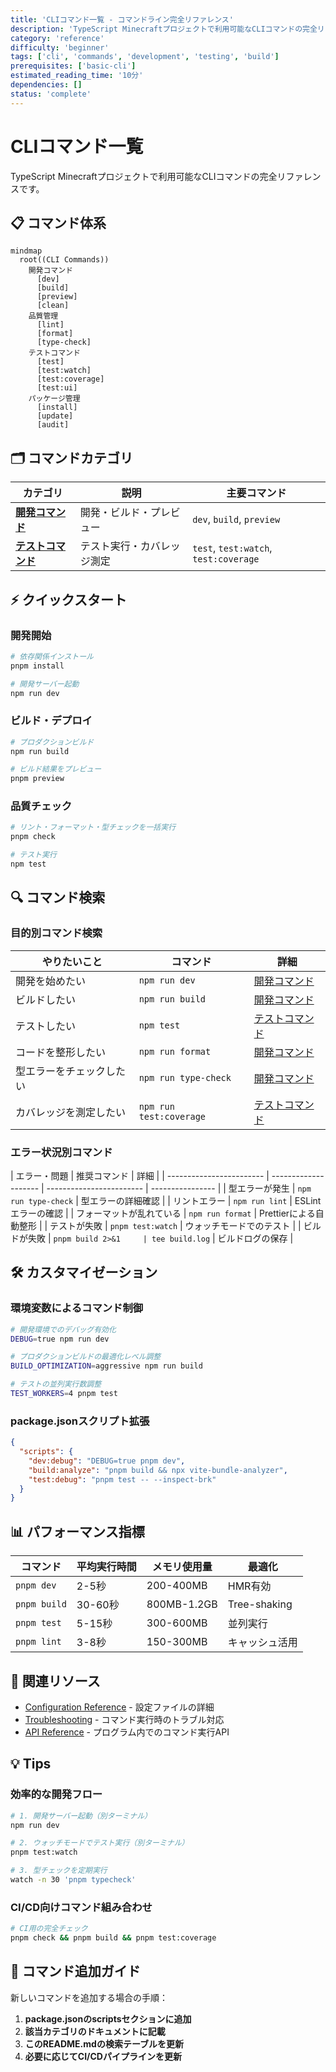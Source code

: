 ```yaml
---
title: 'CLIコマンド一覧 - コマンドライン完全リファレンス'
description: 'TypeScript Minecraftプロジェクトで利用可能なCLIコマンドの完全リファレンス。開発、テスト、ビルド、デプロイ関連コマンド。'
category: 'reference'
difficulty: 'beginner'
tags: ['cli', 'commands', 'development', 'testing', 'build']
prerequisites: ['basic-cli']
estimated_reading_time: '10分'
dependencies: []
status: 'complete'
---
```


# CLIコマンド一覧

TypeScript Minecraftプロジェクトで利用可能なCLIコマンドの完全リファレンスです。

## 📋 コマンド体系

```mermaid
mindmap
  root((CLI Commands))
    開発コマンド
      [dev]
      [build]
      [preview]
      [clean]
    品質管理
      [lint]
      [format]
      [type-check]
    テストコマンド
      [test]
      [test:watch]
      [test:coverage]
      [test:ui]
    パッケージ管理
      [install]
      [update]
      [audit]
```

## 🗂️ コマンドカテゴリ

| カテゴリ                                      | 説明                       | 主要コマンド                          |
| --------------------------------------------- | -------------------------- | ------------------------------------- |
| [**開発コマンド**](./development-commands.md) | 開発・ビルド・プレビュー   | `dev`, `build`, `preview`             |
| [**テストコマンド**](./testing-commands.md)   | テスト実行・カバレッジ測定 | `test`, `test:watch`, `test:coverage` |

## ⚡ クイックスタート

### 開発開始

```bash
# 依存関係インストール
pnpm install

# 開発サーバー起動
npm run dev
```

### ビルド・デプロイ

```bash
# プロダクションビルド
npm run build

# ビルド結果をプレビュー
pnpm preview
```

### 品質チェック

```bash
# リント・フォーマット・型チェックを一括実行
pnpm check

# テスト実行
npm test
```

## 🔍 コマンド検索

### 目的別コマンド検索

| やりたいこと             | コマンド                | 詳細                                                  |
| ------------------------ | ----------------------- | ----------------------------------------------------- |
| 開発を始めたい           | `npm run dev`           | [開発コマンド](./development-commands.md#dev)         |
| ビルドしたい             | `npm run build`         | [開発コマンド](./development-commands.md#build)       |
| テストしたい             | `npm test`              | [テストコマンド](./testing-commands.md#test)          |
| コードを整形したい       | `npm run format`        | [開発コマンド](./development-commands.md#format)      |
| 型エラーをチェックしたい | `npm run type-check`    | [開発コマンド](./development-commands.md#type-check)  |
| カバレッジを測定したい   | `npm run test:coverage` | [テストコマンド](./testing-commands.md#test-coverage) |

### エラー状況別コマンド

| エラー・問題             | 推奨コマンド         | 詳細                     |
| ------------------------ | -------------------- | ------------------------ | ---------------- |
| 型エラーが発生           | `npm run type-check` | 型エラーの詳細確認       |
| リントエラー             | `npm run lint`       | ESLintエラーの確認       |
| フォーマットが乱れている | `npm run format`     | Prettierによる自動整形   |
| テストが失敗             | `pnpm test:watch`    | ウォッチモードでのテスト |
| ビルドが失敗             | `pnpm build 2>&1     | tee build.log`           | ビルドログの保存 |

## 🛠️ カスタマイゼーション

### 環境変数によるコマンド制御

```bash
# 開発環境でのデバッグ有効化
DEBUG=true npm run dev

# プロダクションビルドの最適化レベル調整
BUILD_OPTIMIZATION=aggressive npm run build

# テストの並列実行数調整
TEST_WORKERS=4 pnpm test
```

### package.jsonスクリプト拡張

```json
{
  "scripts": {
    "dev:debug": "DEBUG=true pnpm dev",
    "build:analyze": "pnpm build && npx vite-bundle-analyzer",
    "test:debug": "pnpm test -- --inspect-brk"
  }
}
```

## 📊 パフォーマンス指標

| コマンド     | 平均実行時間 | メモリ使用量 | 最適化         |
| ------------ | ------------ | ------------ | -------------- |
| `pnpm dev`   | 2-5秒        | 200-400MB    | HMR有効        |
| `pnpm build` | 30-60秒      | 800MB-1.2GB  | Tree-shaking   |
| `pnpm test`  | 5-15秒       | 300-600MB    | 並列実行       |
| `pnpm lint`  | 3-8秒        | 150-300MB    | キャッシュ活用 |

## 🔗 関連リソース

- [Configuration Reference](../configuration/README.md) - 設定ファイルの詳細
- [Troubleshooting](../troubleshooting/README.md) - コマンド実行時のトラブル対応
- [API Reference](../api-reference/README.md) - プログラム内でのコマンド実行API

## 💡 Tips

### 効率的な開発フロー

```bash
# 1. 開発サーバー起動（別ターミナル）
npm run dev

# 2. ウォッチモードでテスト実行（別ターミナル）
pnpm test:watch

# 3. 型チェックを定期実行
watch -n 30 'pnpm typecheck'
```

### CI/CD向けコマンド組み合わせ

```bash
# CI用の完全チェック
pnpm check && pnpm build && pnpm test:coverage
```

## 📝 コマンド追加ガイド

新しいコマンドを追加する場合の手順：

1. **package.jsonのscriptsセクションに追加**
2. **該当カテゴリのドキュメントに記載**
3. **このREADME.mdの検索テーブルを更新**
4. **必要に応じてCI/CDパイプラインを更新**
